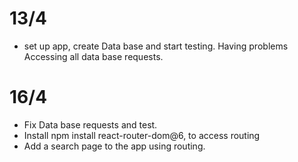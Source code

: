 # 13/4

-   set up app, create Data base and start testing. Having problems Accessing all data base requests.

# 16/4

-   Fix Data base requests and test.
-   Install npm install react-router-dom@6, to access routing
-   Add a search page to the app using routing.
